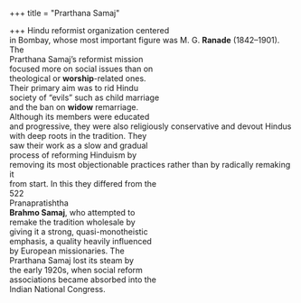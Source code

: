 +++
title = "Prarthana Samaj"

+++
Hindu reformist organization centered  
in Bombay, whose most important figure was M. G. **Ranade** (1842–1901). The  
Prarthana Samaj’s reformist mission  
focused more on social issues than on  
theological or **worship**-related ones.  
Their primary aim was to rid Hindu  
society of “evils” such as child marriage  
and the ban on **widow** remarriage.  
Although its members were educated  
and progressive, they were also religiously conservative and devout Hindus  
with deep roots in the tradition. They  
saw their work as a slow and gradual  
process of reforming Hinduism by  
removing its most objectionable practices rather than by radically remaking it  
from start. In this they differed from the  
522  
Pranapratishtha  
**Brahmo Samaj**, who attempted to  
remake the tradition wholesale by  
giving it a strong, quasi-monotheistic  
emphasis, a quality heavily influenced  
by European missionaries. The  
Prarthana Samaj lost its steam by  
the early 1920s, when social reform  
associations became absorbed into the  
Indian National Congress.